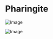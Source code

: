 # Pharingite

![Image](.//media/infections/Scan_0004.jpg)

![Image](.//media/infections/Scan_0004_verso.jpg)
